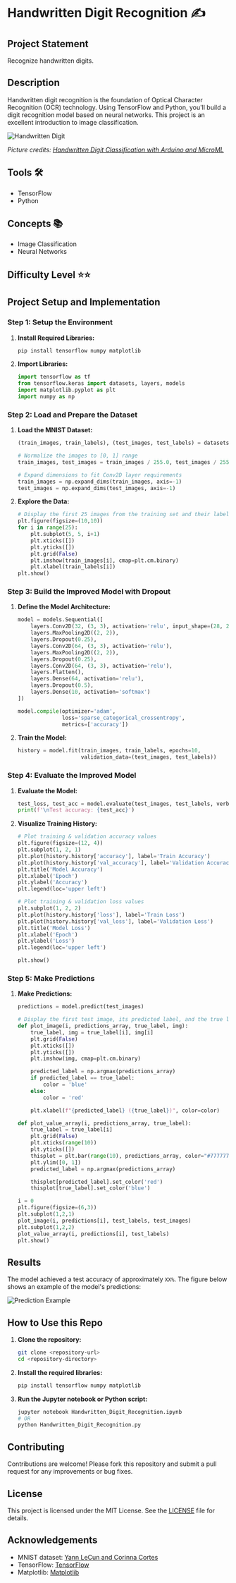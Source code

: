 
# Handwritten Digit Recognition ✍️

## Project Statement
Recognize handwritten digits.

## Description

Handwritten digit recognition is the foundation of Optical Character Recognition (OCR) technology. Using TensorFlow and Python, you'll build a digit recognition model based on neural networks. This project is an excellent introduction to image classification.

![Handwritten Digit](image.png)

*Picture credits: [Handwritten Digit Classification with Arduino and MicroML](https://eloquentarduino.github.io/2020/02/handwritten-digit-classification-with-arduino-and-microml/)*

## Tools 🛠️

- TensorFlow
- Python

## Concepts 📚

- Image Classification
- Neural Networks

## Difficulty Level ⭐⭐

## Project Setup and Implementation

### Step 1: Setup the Environment

1. **Install Required Libraries:**
   ```bash
   pip install tensorflow numpy matplotlib
   ```

2. **Import Libraries:**
   ```python
   import tensorflow as tf
   from tensorflow.keras import datasets, layers, models
   import matplotlib.pyplot as plt
   import numpy as np
   ```

### Step 2: Load and Prepare the Dataset

1. **Load the MNIST Dataset:**
   ```python
   (train_images, train_labels), (test_images, test_labels) = datasets.mnist.load_data()

   # Normalize the images to [0, 1] range
   train_images, test_images = train_images / 255.0, test_images / 255.0

   # Expand dimensions to fit Conv2D layer requirements
   train_images = np.expand_dims(train_images, axis=-1)
   test_images = np.expand_dims(test_images, axis=-1)
   ```

2. **Explore the Data:**
   ```python
   # Display the first 25 images from the training set and their labels
   plt.figure(figsize=(10,10))
   for i in range(25):
       plt.subplot(5, 5, i+1)
       plt.xticks([])
       plt.yticks([])
       plt.grid(False)
       plt.imshow(train_images[i], cmap=plt.cm.binary)
       plt.xlabel(train_labels[i])
   plt.show()
   ```

### Step 3: Build the Improved Model with Dropout

1. **Define the Model Architecture:**
   ```python
   model = models.Sequential([
       layers.Conv2D(32, (3, 3), activation='relu', input_shape=(28, 28, 1)),
       layers.MaxPooling2D((2, 2)),
       layers.Dropout(0.25),
       layers.Conv2D(64, (3, 3), activation='relu'),
       layers.MaxPooling2D((2, 2)),
       layers.Dropout(0.25),
       layers.Conv2D(64, (3, 3), activation='relu'),
       layers.Flatten(),
       layers.Dense(64, activation='relu'),
       layers.Dropout(0.5),
       layers.Dense(10, activation='softmax')
   ])

   model.compile(optimizer='adam',
                 loss='sparse_categorical_crossentropy',
                 metrics=['accuracy'])
   ```

2. **Train the Model:**
   ```python
   history = model.fit(train_images, train_labels, epochs=10, 
                       validation_data=(test_images, test_labels))
   ```

### Step 4: Evaluate the Improved Model

1. **Evaluate the Model:**
   ```python
   test_loss, test_acc = model.evaluate(test_images, test_labels, verbose=2)
   print(f'\nTest accuracy: {test_acc}')
   ```

2. **Visualize Training History:**
   ```python
   # Plot training & validation accuracy values
   plt.figure(figsize=(12, 4))
   plt.subplot(1, 2, 1)
   plt.plot(history.history['accuracy'], label='Train Accuracy')
   plt.plot(history.history['val_accuracy'], label='Validation Accuracy')
   plt.title('Model Accuracy')
   plt.xlabel('Epoch')
   plt.ylabel('Accuracy')
   plt.legend(loc='upper left')

   # Plot training & validation loss values
   plt.subplot(1, 2, 2)
   plt.plot(history.history['loss'], label='Train Loss')
   plt.plot(history.history['val_loss'], label='Validation Loss')
   plt.title('Model Loss')
   plt.xlabel('Epoch')
   plt.ylabel('Loss')
   plt.legend(loc='upper left')

   plt.show()
   ```

### Step 5: Make Predictions

1. **Make Predictions:**
   ```python
   predictions = model.predict(test_images)

   # Display the first test image, its predicted label, and the true label
   def plot_image(i, predictions_array, true_label, img):
       true_label, img = true_label[i], img[i]
       plt.grid(False)
       plt.xticks([])
       plt.yticks([])
       plt.imshow(img, cmap=plt.cm.binary)

       predicted_label = np.argmax(predictions_array)
       if predicted_label == true_label:
           color = 'blue'
       else:
           color = 'red'

       plt.xlabel(f"{predicted_label} ({true_label})", color=color)

   def plot_value_array(i, predictions_array, true_label):
       true_label = true_label[i]
       plt.grid(False)
       plt.xticks(range(10))
       plt.yticks([])
       thisplot = plt.bar(range(10), predictions_array, color="#777777")
       plt.ylim([0, 1])
       predicted_label = np.argmax(predictions_array)

       thisplot[predicted_label].set_color('red')
       thisplot[true_label].set_color('blue')

   i = 0
   plt.figure(figsize=(6,3))
   plt.subplot(1,2,1)
   plot_image(i, predictions[i], test_labels, test_images)
   plt.subplot(1,2,2)
   plot_value_array(i, predictions[i], test_labels)
   plt.show()
   ```

## Results

The model achieved a test accuracy of approximately `XX%`. The figure below shows an example of the model's predictions:

![Prediction Example](image.png)

## How to Use this Repo

1. **Clone the repository:**
   ```bash
   git clone <repository-url>
   cd <repository-directory>
   ```

2. **Install the required libraries:**
   ```bash
   pip install tensorflow numpy matplotlib
   ```

3. **Run the Jupyter notebook or Python script:**
   ```bash
   jupyter notebook Handwritten_Digit_Recognition.ipynb
   # OR
   python Handwritten_Digit_Recognition.py
   ```

## Contributing

Contributions are welcome! Please fork this repository and submit a pull request for any improvements or bug fixes.

## License

This project is licensed under the MIT License. See the [LICENSE](LICENSE) file for details.

## Acknowledgements

- MNIST dataset: [Yann LeCun and Corinna Cortes](http://yann.lecun.com/exdb/mnist/)
- TensorFlow: [TensorFlow](https://www.tensorflow.org/)
- Matplotlib: [Matplotlib](https://matplotlib.org/)
